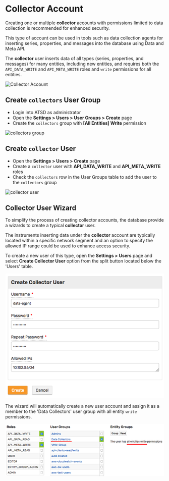 # Collector Account

Creating one or multiple **collector** accounts with permissions limited to data collection is recommended for enhanced security.

This type of account can be used in tools such as data collection agents for inserting series, properties, and messages into the database using Data and Meta API.

The **collector** user inserts data of all types (series, properties, and messages) for many entities, including new entities, and requires both the `API_DATA_WRITE` and `API_META_WRITE` roles and `write` permissions for all entities.

![Collector Account](images/collector-account.png)

## Create `collectors` User Group

* Login into ATSD as administrator
* Open the **Settings > Users > User Groups > Create** page
* Create the `collectors` group with **[All Entities] Write** permission

![collectors group](images/all-entities-write.png)

## Create `collector` User

* Open the **Settings > Users > Create** page
* Create a `collector` user with **API_DATA_WRITE** and **API_META_WRITE** roles
* Check the `collectors` row in the User Groups table to add the user to the `collectors` group

![collector user](images/collector-user.png)

## Collector User Wizard

To simplify the process of creating collector accounts, the database provide a wizards to create a typical **collector** user.

The instruments inserting data under the **collector** account are typically located within a specific network segment and an option to specify the allowed IP range could be used to enhance access security.

To create a new user of this type, open the **Settings > Users** page and select **Create Collector User** option from the split button located below the 'Users' table.

![](images/collector-user-wizard.png)

The wizard will automatically create a new user account and assign it as a member to the 'Data Collectors' user group with all entity `write` permissions.

![](images/collector-user-permissions.png)
